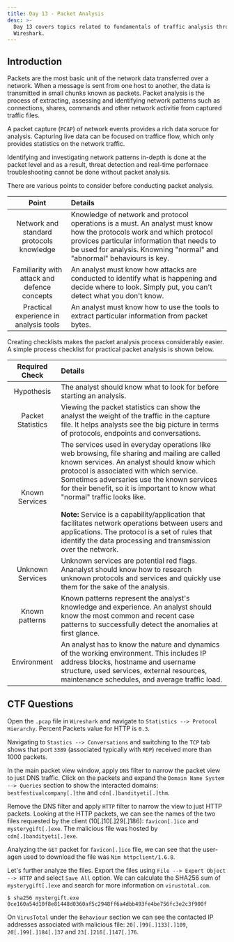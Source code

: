 ```yaml
---
title: Day 13 - Packet Analysis
desc: >-
  Day 13 covers topics related to fundamentals of traffic analysis through
  Wireshark.
---
```

## Introduction

Packets are the most basic unit of the network data transferred over a network. When a message is sent from one host to another, the data is transmitted in small chunks known as packets. Packet analysis is the process of extracting, assessing and identifying network patterns such as connections, shares, commands and other network activitie from captured traffic files.

A packet capture (`PCAP`) of network events provides a rich data soruce for analysis. Capturing live data can be focused on traffice flow, which only provides statistics on the network traffic.

Identifying and investigating network patterns in-depth is done at the packet level and as a result, threat detection and real-time perfornace troubleshooting cannot be done without packet analysis.

There are various points to consider before conducting packet analysis.

| Point                                        | Details                                                                                                                                                                                                                                        |
|:--------------------------------------------:|:---------------------------------------------------------------------------------------------------------------------------------------------------------------------------------------------------------------------------------------------- |
| Network and standard protocols knowledge     | Knowledge of network and protocol operations is a must. An analyst must know how the protocols work and which protocol provices particular information that needs to be used for analysis. Knowning "normal" and "abnormal" behaviours is key. |
| Familiarity with attack and defence concepts | An analyst must know how attacks are conducted to identify what is happening and decide where to look. Simply put, you can't detect what you don't know.                                                                                       |
| Practical experience in analysis tools       | An analyst must know how to use the tools to extract particular information from packet bytes.                                                                                                                                                 |

Creating checklists makes the packet analysis process considerably easier. A simple process checklist for practical packet analysis is shown below.

| Required Check    | Details                                                                                                                                                                                                                                                                                                                                                                                                                                                                                                                                           |
|:-----------------:|:------------------------------------------------------------------------------------------------------------------------------------------------------------------------------------------------------------------------------------------------------------------------------------------------------------------------------------------------------------------------------------------------------------------------------------------------------------------------------------------------------------------------------------------------- |
| Hypothesis        | The analyst should know what to look for before starting an analysis.                                                                                                                                                                                                                                                                                                                                                                                                                                                                             |
| Packet Statistics | Viewing the packet statistics can show the analyst the weight of the traffic in the capture file. It helps analysts see the big picture in terms of protocols, endpoints and conversations.                                                                                                                                                                                                                                                                                                                                                       |
| Known Services    | The services used in everyday operations like web browsing, file sharing and mailing are called known services. An analyst should know which protocol is associated with which service. Sometimes adversaries use the known services for their benefit, so it is important to know what "normal" traffic looks like.<br><br>**Note:** Service is a capability/application that facilitates network operations between users and applications. The protocol is a set of rules that identify the data processing and transmission over the network. |
| Unknown Services  | Unknown services are potential red flags. Ananalyst should know how to research unknown protocols and services and quickly use them for the sake of the analysis.                                                                                                                                                                                                                                                                                                                                                                                 |
| Known patterns    | Known patterns represent the analyst's knowledge and experience. An analyst should know the most common and recent case patterns to successfully detect the anomalies at first glance.                                                                                                                                                                                                                                                                                                                                                            |
| Environment       | An analyst has to know the nature and dynamics of the working environment. This includes IP address blocks, hostname and username structure, used services, external resources, maintenance schedules, and average traffic load.                                                                                                                                                                                                                                                                                                                  |

## CTF Questions

Open the `.pcap` file in `Wireshark` and navigate to `Statistics --> Protocol Hierarchy`. Percent Packets value for HTTP is `0.3`.

Navigating to `Stastics --> Conversations` and switching to the `TCP` tab shows that port `3389` (associated typically with `RDP`) received more than 1000 packets.

In the main packet view window, apply `DNS` filter to narrow the packet view to just DNS traffic. Click on the packets and expand the `Domain Name System --> Queries` section to show the interacted domains: `bestfestivalcompany[.]thm` and `cdn[.]bandityeti[.]thm`.

Remove the DNS filter and apply `HTTP` filter to narrow the view to just HTTP packets. Looking at the HTTP packets, we can see the names of the two files requested by the client (10[.]10[.]29[.]186): `favicon[.]ico` and `mysterygift[.]exe`. The malicious file was hosted by `cdn[.]bandityeti[.]exe`.

Analyzing the `GET` packet for `favicon[.]ico` file, we can see that the user-agen used to download the file was `Nim httpclient/1.6.8`.

Let's further analyze the files. Export the files using `File --> Export Object --> HTTP` and select `Save All` option. We can calculate the SHA256 sum of `mysterygift[.]exe` and search for more information on `virustotal.com`.

```console
$ sha256 mystergift.exe
0ce160a54d10f8e81448d0360af5c2948ff6a4dbb493fe4be756fc3e2c3f900f
```

On `VirusTotal` under the `Behaviour` section we can see the contacted IP addresses associated with malicious file: `20[.]99[.]133[.]109`, `20[.]99[.]184[.]37` and `23[.]216[.]147[.]76`.